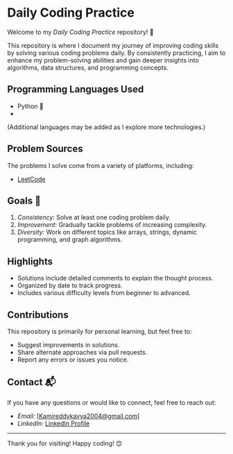 # Daily Coding Practice

Welcome to my *Daily Coding Practice* repository! 🚀

This repository is where I document my journey of improving coding skills by solving various coding problems daily. By consistently practicing, I aim to enhance my problem-solving abilities and gain deeper insights into algorithms, data structures, and programming concepts.

## Programming Languages Used

- Python 🐍
- 
(Additional languages may be added as I explore more technologies.)

## Problem Sources

The problems I solve come from a variety of platforms, including:

- [LeetCode](https://leetcode.com/u/kaviya9322/)

## Goals 🎯

1. *Consistency:* Solve at least one coding problem daily.
2. *Improvement:* Gradually tackle problems of increasing complexity.
3. *Diversity:* Work on different topics like arrays, strings, dynamic programming, and graph algorithms.

## Highlights

- Solutions include detailed comments to explain the thought process.
- Organized by date to track progress.
- Includes various difficulty levels from beginner to advanced.

## Contributions

This repository is primarily for personal learning, but feel free to:

- Suggest improvements in solutions.
- Share alternate approaches via pull requests.
- Report any errors or issues you notice.

## Contact 📬

If you have any questions or would like to connect, feel free to reach out:

- *Email:* [Kamireddykavya2004@gmail.com]
- *LinkedIn:* [LinkedIn Profile](https://www.linkedin.com/in/kaviya-k-899b29265?utm_source=share&utm_campaign=share_via&utm_content=profile&utm_medium=android_app)

---

Thank you for visiting! Happy coding! 😊
